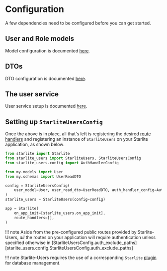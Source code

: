 # Configuration

A few dependencies need to be configured before you can get started.

## User and Role models

Model configuration is documented [here](./1-database-models.md).

## DTOs

DTO configuration is documented [here](./2-data-transfer-objects.md).

## The user service

User service setup is documented [here](./3-the-user-service.md).

## Setting up `StarliteUsersConfig`

Once the above is in place, all that's left is registering the desired [route handlers](./4-route-handler-configs.md) and registering an instance of `StarliteUsers` on your Starlite application, as shown below:

```python
from starlite import Starlite
from starlite_users import StarliteUsers, StarliteUsersConfig
from starlite_users.config import AuthHandlerConfig

from my.models import User
from my.schemas import UserReadDTO

config = StarliteUsersConfig(
    user_model=User, user_read_dto=UserReadDTO, auth_handler_config=AuthHandlerConfig()
)
starlite_users = StarliteUsers(config=config)

app = Starlite(
    on_app_init=[starlite_users.on_app_init],
    route_handlers=[],
)
```

!!! note
    Aside from the pre-configured public routes provided by Starlite-Users, *all* the routes on your application will require authentication unless specified otherwise in [StarliteUsersConfig.auth_exclude_paths][starlite_users.config.StarliteUsersConfig.auth_exclude_paths]

!!! note
    Starlite-Users requires the use of a corresponding `Starlite` [plugin](https://starlite-api.github.io/starlite/1.48/usage/10-plugins/0-plugins-intro/) for database management.
